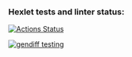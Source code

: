 ### Hexlet tests and linter status:
[![Actions Status](https://github.com/ajsen/frontend-project-46/workflows/hexlet-check/badge.svg)](https://github.com/ajsen/frontend-project-46/actions)

[![gendiff testing](https://github.com/ajsen/frontend-project-46/actions/workflows/tests.yml/badge.svg)](https://github.com/ajsen/frontend-project-46/actions/workflows/tests.yml)